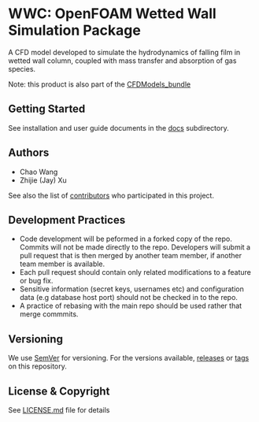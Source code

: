 # WWC: OpenFOAM Wetted Wall Simulation Package
A CFD model developed to simulate the hydrodynamics of falling film in wetted wall column, coupled with mass transfer and absorption of gas species.

Note: this product is also part of the [CFDModels_bundle](../../../CFDModels_bundle)

## Getting Started
See installation and user guide documents in the [docs](docs) subdirectory.

## Authors
* Chao Wang
* Zhijie (Jay) Xu

See also the list of [contributors](../../contributors) who participated in this project.

## Development Practices
* Code development will be peformed in a forked copy of the repo. Commits will not be 
  made directly to the repo. Developers will submit a pull request that is then merged
  by another team member, if another team member is available.
* Each pull request should contain only related modifications to a feature or bug fix.  
* Sensitive information (secret keys, usernames etc) and configuration data 
  (e.g database host port) should not be checked in to the repo.
* A practice of rebasing with the main repo should be used rather that merge commmits.

## Versioning
We use [SemVer](http://semver.org/) for versioning. For the versions available, 
[releases](../../releases) or [tags](../../tags) on this repository. 

## License & Copyright
See [LICENSE.md](LICENSE.md) file for details
